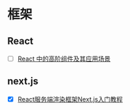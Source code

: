# 框架

## React

- [ ] [React 中的高阶组件及其应用场景](https://juejin.im/post/5c72b97de51d4545c66f75d5)

## next.js

- [X] [React服务端渲染框架Next.js入门教程](https://www.bilibili.com/video/av66351541)

<!-- ## vue -->

<!-- ## angular -->
